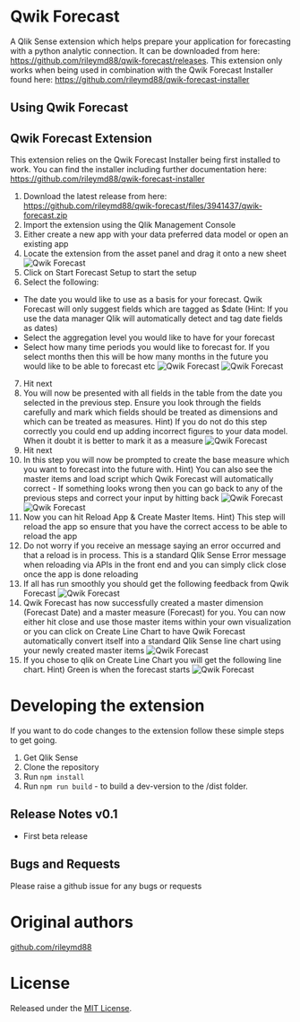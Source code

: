 # Qwik Forecast
A Qlik Sense extension which helps prepare your application for forecasting with a python analytic connection. It can be downloaded from here: https://github.com/rileymd88/qwik-forecast/releases. This extension only works when being used in combination with the Qwik Forecast Installer found here: https://github.com/rileymd88/qwik-forecast-installer

## Using Qwik Forecast

## Qwik Forecast Extension
This extension relies on the Qwik Forecast Installer being first installed to work. You can find the installer including further documentation here: https://github.com/rileymd88/qwik-forecast-installer
1. Download the latest release from here: https://github.com/rileymd88/qwik-forecast/files/3941437/qwik-forecast.zip
2. Import the extension using the Qlik Management Console
3. Either create a new app with your data preferred data model or open an existing app
4. Locate the extension from the asset panel and drag it onto a new sheet
![Qwik Forecast](https://raw.githubusercontent.com/rileymd88/data/master/qwik-forecast/qwik-forecast1.PNG) 
5. Click on Start Forecast Setup to start the setup 
6. Select the following:
* The date you would like to use as a basis for your forecast. Qwik Forecast will only suggest fields which are tagged as $date (Hint: If you use the data manager Qlik will automatically detect and tag date fields as dates)
* Select the aggregation level you would like to have for your forecast
* Select how many time periods you would like to forecast for. If you select months then this will be how many months in the future you would like to be able to forecast etc
![Qwik Forecast](https://raw.githubusercontent.com/rileymd88/data/master/qwik-forecast/qwik-forecast2.PNG)
![Qwik Forecast](https://raw.githubusercontent.com/rileymd88/data/master/qwik-forecast/qwik-forecast3.PNG)
7. Hit next
8. You will now be presented with all fields in the table from the date you selected in the previous step. Ensure you look through the fields carefully and mark which fields should be treated as dimensions and which can be treated as measures. Hint) If you do not do this step correctly you could end up adding incorrect figures to your data model. When it doubt it is better to mark it as a measure
![Qwik Forecast](https://raw.githubusercontent.com/rileymd88/data/master/qwik-forecast/qwik-forecast4.PNG)
9. Hit next
10. In this step you will now be prompted to create the base measure which you want to forecast into the future with. Hint) You can also see the master items and load script which Qwik Forecast will automatically correct - If something looks wrong then you can go back to any of the previous steps and correct your input by hitting back 
![Qwik Forecast](https://raw.githubusercontent.com/rileymd88/data/master/qwik-forecast/qwik-forecast6.PNG)
![Qwik Forecast](https://raw.githubusercontent.com/rileymd88/data/master/qwik-forecast/qwik-forecast7.PNG)
11. Now you can hit Reload App & Create Master Items. Hint) This step will reload the app so ensure that you have the correct access to be able to reload the app
12. Do not worry if you receive an message saying an error occurred and that a reload is in process. This is a standard Qlik Sense Error message when reloading via APIs in the front end and you can simply click close once the app is done reloading
13. If all has run smoothly you should get the following feedback from Qwik Forecast
![Qwik Forecast](https://raw.githubusercontent.com/rileymd88/data/master/qwik-forecast/qwik-forecast7.PNG)
14. Qwik Forecast has now successfully created a master dimension (Forecast Date) and a master measure (Forecast) for you. You can now either hit close and use those master items within your own visualization or you can click on Create Line Chart to have Qwik Forecast automatically convert itself into a standard Qlik Sense line chart using your newly created master items
![Qwik Forecast](https://raw.githubusercontent.com/rileymd88/data/master/qwik-forecast/qwik-forecast8.PNG)
15. If you chose to qlik on Create Line Chart you will get the following line chart. Hint) Green is when the forecast starts
![Qwik Forecast](https://raw.githubusercontent.com/rileymd88/data/master/qwik-forecast/qwik-forecast9.PNG)

# Developing the extension
If you want to do code changes to the extension follow these simple steps to get going.

1. Get Qlik Sense
2. Clone the repository
3. Run `npm install`
4. Run `npm run build` - to build a dev-version to the /dist folder.

## Release Notes v0.1
* First beta release

## Bugs and Requests
Please raise a github issue for any bugs or requests

# Original authors
[github.com/rileymd88](https://github.com/rileymd88)

# License
Released under the [MIT License](LICENSE).
